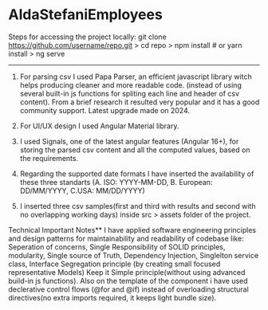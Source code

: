 # AldaStefaniEmployees

Steps for accessing the project locally:
git clone https://github.com/username/repo.git >
cd repo >
npm install       # or yarn install >
ng serve  
______________________________________________________________________________________________________________________________
1. For parsing csv I used Papa Parser, an efficient javascript library witch helps producing cleaner and more readable code.
(instead of using several built-in js functions for spliting each line and header of csv content).
From a brief research it resulted very popular and it has a good community support. Latest upgrade made on 2024.

2. For UI/UX design I used Angular Material library.

3. I used Signals, one of the latest angular features (Angular 16+), for storing the parsed csv content and all the computed values, based on the requirements.

4. Regarding the supported date formats I have inserted the availability of these three standarts (A. ISO: YYYY-MM-DD, B. European: DD/MM/YYYY, C.USA: MM/DD/YYYY)

5. I inserted three csv samples(first and third with results and second with no overlapping working days) inside src > assets folder of the project. 


Technical Important Notes**
I have applied software engineering principles and design patterns for maintainability and readability of codebase like:
Seperation of concerns, 
Single Responsibility of SOLID principles, 
modularity, Single source of Truth,
Dependency Injection, 
Singlelton service class,
Interface Segregation principle (by creating small focused representative Models) 
Keep it Simple principle(without using advanced build-in js functions).
Also on the template of the component i have used declerative control flows (@for and @if) instead of overloading structural directives(no extra imports required, it keeps light bundle size).
 
   
